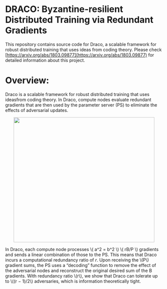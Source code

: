 # DRACO: Byzantine-resilient Distributed Training via Redundant Gradients
This repository contains source code for Draco, a scalable framework for robust distributed training that uses ideas from coding theory. Please check [https://arxiv.org/abs/1803.09877](https://arxiv.org/abs/1803.09877) for detailed information about this project.

# Overview:
Draco is a scalable framework for robust distributed training that uses ideasfrom coding theory. In Draco, compute nodes evaluate redundant gradients that are then used by the parameter server (PS) to eliminate the effects of adversarial updates.

<div align="center"><img src="https://github.com/hwang595/Draco/blob/master/images/Draco.jpg" height="400" width="450" ></div>

In Draco, each compute node processes \\( a^2 = b^2 \\) \\( rB/P \\) gradients and sends a linear combination of those to the PS. This means that Draco incurs a computational redundancy ratio of $r$. Upon receiving the \\(P\\) gradient sums, the PS uses a “decoding” function to remove the effect of the adversarial nodes and reconstruct the original desired sum of the B gradients. With redundancy ratio \\(r\\), we show that Draco can tolerate up to \\((r − 1)/2\\) adversaries, which is information theoretically tight. 
